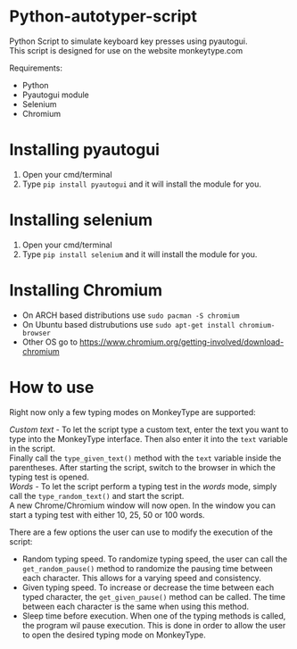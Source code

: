 # Python-autotyper-script
Python Script to simulate keyboard key presses using pyautogui.  
This script is designed for use on the website monkeytype.com

Requirements:

* Python  
* Pyautogui module  
* Selenium  
* Chromium

# Installing pyautogui
1. Open your cmd/terminal
2. Type `pip install pyautogui` and it will install the module for you.

# Installing selenium
1. Open your cmd/terminal
2. Type `pip install selenium` and it will install the module for you.

# Installing Chromium

* On ARCH based distributions use `sudo pacman -S chromium`  
* On Ubuntu based distrubutions use `sudo apt-get install chromium-browser`  
* Other OS go to https://www.chromium.org/getting-involved/download-chromium

# How to use  
Right now only a few typing modes on MonkeyType are supported:

*Custom text* - To let the script type a custom text, enter the text you want to type into the MonkeyType interface. Then also enter it into the `text` variable in the script.  
Finally call the `type_given_text()` method with the `text` variable inside the parentheses. After starting the script, switch to the browser in which the typing test is opened.  
*Words* - To let the script perform a typing test in the _words_ mode, simply call the `type_random_text()` and start the script.  
A new Chrome/Chromium window will now open. In the window you can start a typing test with either 10, 25, 50 or 100 words.

There are a few options the user can use to modify the execution of the script:  

* Random typing speed. To randomize typing speed, the user can call the `get_random_pause()` method to randomize the pausing time between each character. This allows for a varying speed and consistency. 
* Given typing speed. To increase or decrease the time between each typed character, the `get_given_pause()` method can be called. The time between each character is the same when using this method. 
* Sleep time before execution. When one of the typing methods is called, the program wil pause execution. This is done in order to allow the user to open the desired typing mode on MonkeyType.


